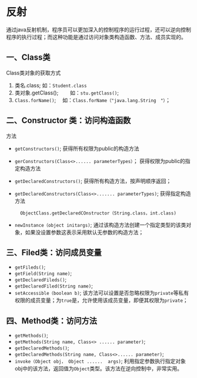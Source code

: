 # 反射

通过java反射机制，程序员可以更加深入的控制程序的运行过程，还可以逆向控制程序的执行过程；而这种功能是通过访问对象类构造函数、方法、成员实现的。

## 一、Class类

Class类对象的获取方式

1. 类名.class; 如：`Student.class`
2. 类对象.getClass(); 　　如：`stu.getClass()`;
3. `Class.forName()`;    　如：`Class.forName（"java.lang.String　"）`；

## 二、Constructor 类：访问构造函数

方法

* `getConstructors()`; 获得所有权限为public的构造方法
* `gerConstructors(Class<>...... parameterTypes）`； 获得权限为public的指定构造方法
* `getDeclaredConstructors()`; 获得所有构造方法，按声明顺序返回；
* `getDeclaredConstructors(Class<>....... parameterTypes)`;  获得指定构造方法

        ObjectClass.getDeclaredCOnstructor（String.class，int.class)

* `newInstance（object initargs)`; 通过该构造方法创建一个指定类型的该类对象，如果没设置参数这表示采用默认无参数的构造方法；

## 三、Filed类：访问成员变量

* `getFileds()`;
* `getField(String name)`;
* `getDeclaredFileds()`;
* `getDeclaredFiled(String name)`;
* `setAccessible（boolean b)`; 该方法可以设置是否忽略权限为`private`等私有权限的成员变量；为`true`是，允许使用该成员变量，即便其权限为`private`；

## 四、Method类：访问方法

* `getMethods()`;
* `getMethods(String name, Class<> ...... parameter)`;
* `getDeclaredMethods()`;
* `getDeclaredMethods(String name, Class<>...... parameter)`;
* `invoke（Object obj， Object ......  args)`; 利用指定参数执行指定对象obj中的该方法，返回值为`Object`类型。该方法在逆向控制中，非常实用。